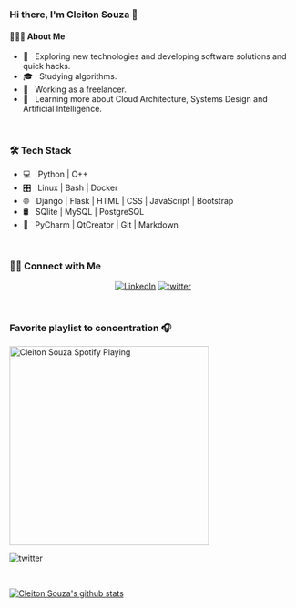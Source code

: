 ### Hi there, I'm Cleiton Souza 👋


#### 👨🏻‍💻 About Me

- 🤔 &nbsp; Exploring new technologies and developing software solutions and quick hacks.
- 🎓 &nbsp; Studying algorithms.
- 💼 &nbsp; Working as a freelancer.
- 🌱 &nbsp; Learning more about Cloud Architecture, Systems Design and Artificial Intelligence.

<br>
<h3>🛠 Tech Stack</h3>

- 💻 &nbsp; Python | C++ 
- 🎛 &nbsp; Linux | Bash |  Docker
- 🌐 &nbsp; Django | Flask | HTML | CSS | JavaScript | Bootstrap 
- 🛢 &nbsp; SQlite | MySQL | PostgreSQL
- 🔧 &nbsp; PyCharm | QtCreator | Git | Markdown


<br/>

<h3> 🤝🏻 Connect with Me </h3>

<p align="center">
<a href="https://www.linkedin.com/in/cleitonsouza01/"><img alt="LinkedIn" src="https://img.shields.io/badge/LinkedIn-cleitonsouza01-blue?style=flat-square&logo=linkedin"></a>
<a href="https://twitter.com/cleitonsouza01"><img alt="twitter" src="https://img.shields.io/badge/twitter-cleitonsouza01-blue?style=flat-square&logo=twitter"></a>
</p>


<br>

### Favorite playlist to concentration 🎧
[<img src="https://media.giphy.com/media/oTcESYsgkjU1W/giphy.gif" alt="Cleiton Souza Spotify Playing" width="350" />](https://open.spotify.com/playlist/1gkg0twwZXhC0gyLddOxTK?si=LASqUVMnTMOIFrXlwRBaGA)

<a href="https://open.spotify.com/playlist/1gkg0twwZXhC0gyLddOxTK?si=LASqUVMnTMOIFrXlwRBaGA"><img alt="twitter" src="https://img.shields.io/badge/Spotify-playlist to concentration-blue?style=flat-square&logo=spotify"></a>
</p>

<br>

[![Cleiton Souza's github stats](https://github-readme-stats.vercel.app/api?username=cleitonsouza01)](https://github.com/cleitonsouza01/)

